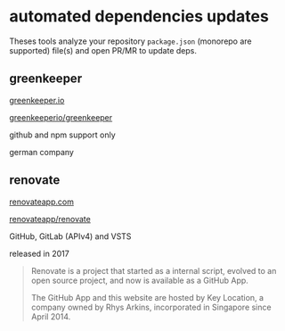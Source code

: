 # automated dependencies updates

Theses tools analyze your repository `package.json` (monorepo are supported) file(s) and open PR/MR to update deps. 

## greenkeeper

[greenkeeper.io](https://greenkeeper.io/)

[greenkeeperio/greenkeeper](https://github.com/greenkeeperio/greenkeeper)

github and npm support only

german company

## renovate

[renovateapp.com](https://renovateapp.com/)

[renovateapp/renovate](https://github.com/renovateapp/renovate)

GitHub, GitLab (APIv4) and VSTS

released in 2017

> 
> Renovate is a project that started as a internal script, evolved to an open source project, and now is available as a GitHub App.
>   
> The GitHub App and this website are hosted by Key Location, a company owned by Rhys Arkins, incorporated in Singapore since April 2014.
>
